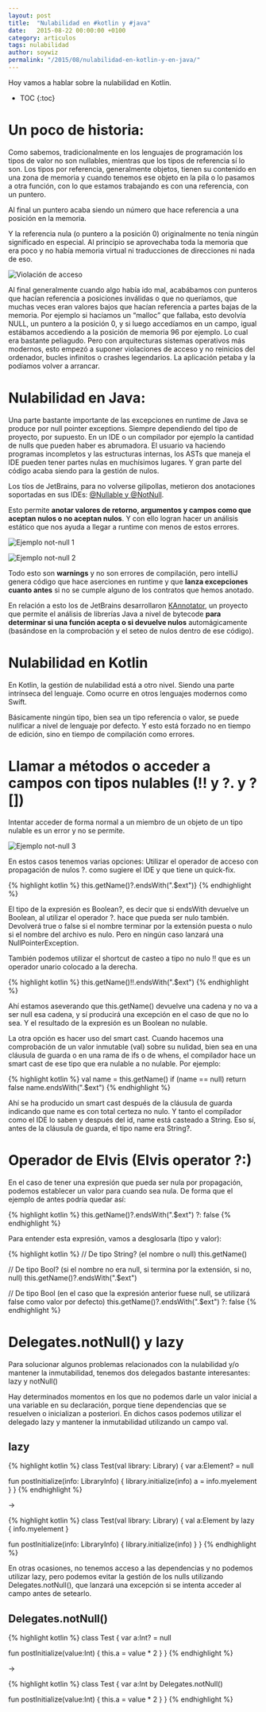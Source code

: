 ```yaml
---
layout: post
title:  "Nulabilidad en #kotlin y #java"
date:   2015-08-22 00:00:00 +0100
category: articulos
tags: nulabilidad
author: soywiz
permalink: "/2015/08/nulabilidad-en-kotlin-y-en-java/"
---
```


Hoy vamos a hablar sobre la nulabilidad en Kotlin.

* TOC
{:toc}

# Un poco de historia:
Como sabemos, tradicionalmente en los lenguajes de programación los tipos de valor no son nullables, mientras que los tipos de referencia sí lo son. Los tipos por referencia, generalmente objetos, tienen su contenido en una zona de memoria y cuando tenemos ese objeto en la pila o lo pasamos a otra función, con lo que estamos trabajando es con una referencia, con un puntero.

Al final un puntero acaba siendo un número que hace referencia a una posición en la memoria.

Y la referencia nula (o puntero a la posición 0) originalmente no tenía ningún significado en especial. Al principio se aprovechaba toda la memoria que era poco y no había memoria virtual ni traducciones de direcciones ni nada de eso.

![Violación de acceso](/images/access-violation.jpg "Violación de acceso")

Al final generalmente cuando algo había ido mal, acabábamos con punteros que hacían referencia a posiciones inválidas o que no queríamos, que muchas veces eran valores bajos que hacían referencia a partes bajas de la memoria. Por ejemplo si hacíamos un “malloc” que fallaba, esto devolvía NULL, un puntero a la posición 0, y si luego accedíamos en un campo, igual estábamos accediendo a la posición de memoria 96 por ejemplo. Lo cual era bastante peliagudo. Pero con arquitecturas sistemas operativos más modernos, esto empezó a suponer violaciones de acceso y no reinicios del ordenador, bucles infinitos o crashes legendarios. La aplicación petaba y la podíamos volver a arrancar.

# Nulabilidad en Java:

Una parte bastante importante de las excepciones en runtime de Java se produce por null pointer exceptions. Siempre dependiendo del tipo de proyecto, por supuesto. En un IDE o un compilador por ejemplo la cantidad de nulls que pueden haber es abrumadora. El usuario va haciendo programas incompletos y las estructuras internas, los ASTs que maneja el IDE pueden tener partes nulas en muchísimos lugares. Y gran parte del código acaba siendo para la gestión de nulos.

Los tíos de JetBrains, para no volverse gilipollas, metieron dos anotaciones soportadas en sus IDEs: [@Nullable y @NotNull](https://www.jetbrains.com/idea/help/nullable-and-notnull-annotations.html).

Esto permite **anotar valores de retorno, argumentos y campos como que aceptan nulos o no aceptan nulos**. Y con ello logran hacer un análisis estático que nos ayuda a llegar a runtime con menos de estos errores.

![Ejemplo not-null 1](/images/not-null-example1.jpg "Ejemplo not-null 1")

![Ejemplo not-null 2](/images/not-null-example2.png "Ejemplo not-null 2")

Todo esto son **warnings** y no son errores de compilación, pero intelliJ genera código que hace aserciones en runtime y que **lanza excepciones cuanto antes** si no se cumple alguno de los contratos que hemos anotado.

En relación a esto los de JetBrains desarrollaron [KAnnotator](https://github.com/JetBrains/kannotator), un proyecto que permite el análisis de librerías Java a nivel de bytecode **para determinar si una función acepta o si devuelve nulos** automágicamente (basándose en la comprobación y el seteo de nulos dentro de ese código).

# Nulabilidad en Kotlin

En Kotlin, la gestión de nulabilidad está a otro nivel. Siendo una parte intrínseca del lenguaje. Como ocurre en otros lenguajes modernos como Swift.

Básicamente ningún tipo, bien sea un tipo referencia o valor, se puede nulificar a nivel de lenguaje por defecto. Y esto está forzado no en tiempo de edición, sino en tiempo de compilación como errores.

# Llamar a métodos o acceder a campos con tipos nulables (!! y ?. y ?[])

Intentar acceder de forma normal a un miembro de un objeto de un tipo nulable es un error y no se permite.

![Ejemplo not-null 3](/images/not-null-example3.png "Ejemplo not-null 3")

 En estos casos tenemos varias opciones:
 Utilizar el operador de acceso con propagación de nulos ?. como sugiere el IDE y que tiene un quick-fix.

{% highlight kotlin %}
this.getName()?.endsWith(".$ext")}
{% endhighlight %}

El tipo de la expresión es Boolean?, es decir que si endsWith devuelve un Boolean, al utilizar el operador ?. hace que pueda ser nulo también. Devolverá true o false si el nombre terminar por la extensión puesta o nulo si el nombre del archivo es nulo. Pero en ningún caso lanzará una NullPointerException.

También podemos utilizar el shortcut de casteo a tipo no nulo !! que es un operador unario colocado a la derecha.

{% highlight kotlin %}
this.getName()!!.endsWith(".$ext")
{% endhighlight %}

Ahí estamos aseverando que this.getName() devuelve una cadena y no va a ser null esa cadena, y sí producirá una excepción en el caso de que no lo sea. Y el resultado de la expresión es un Boolean no nulable.

La otra opción es hacer uso del smart cast. Cuando hacemos una comprobación de un valor inmutable (val) sobre su nulidad, bien sea en una cláusula de guarda o en una rama de ifs o de whens, el compilador hace un smart cast de ese tipo que era nulable a no nulable. Por ejemplo:

{% highlight kotlin %}
val name = this.getName()
if (name == null) return false
name.endsWith(".$ext")
{% endhighlight %}

Ahí se ha producido un smart cast después de la cláusula de guarda indicando que name es con total certeza no nulo. Y tanto el compilador como el IDE lo saben y después del id, name está casteado a String. Eso sí, antes de la cláusula de guarda, el tipo name era String?.

# Operador de Elvis (Elvis operator ?:)

En el caso de tener una expresión que pueda ser nula por propagación, podemos establecer un valor para cuando sea nula. De forma que el ejemplo de antes podría quedar así:

{% highlight kotlin %}
this.getName()?.endsWith(".$ext") ?: false
{% endhighlight %}

Para entender esta expresión, vamos a desglosarla (tipo y valor):

{% highlight kotlin %}
// De tipo String? (el nombre o null)
this.getName() 

// De tipo Bool? (si el nombre no era null, si termina por la extensión, si no, null)
this.getName()?.endsWith(".$ext")

// De tipo Bool (en el caso que la expresión anterior fuese null, se utilizará false como valor por defecto)
this.getName()?.endsWith(".$ext") ?: false
{% endhighlight %}

# Delegates.notNull() y lazy

Para solucionar algunos problemas relacionados con la nulabilidad y/o mantener la inmutabilidad, tenemos dos delegados bastante interesantes: lazy y notNull()

Hay determinados momentos en los que no podemos darle un valor inicial a una variable en su declaración, porque tiene dependencias que se resuelven o inicializan a posteriori. En dichos casos podemos utilizar el delegado lazy y mantener la inmutabilidad utilizando un campo val.

## lazy

{% highlight kotlin %}
class Test(val library: Library) {
   var a:Element? = null

   fun postInitialize(info: LibraryInfo) {
       library.initialize(info)
       a = info.myelement
   }
}
{% endhighlight %}

->

{% highlight kotlin %}
class Test(val library: Library) {
   val a:Element by lazy { info.myelement }

   fun postInitialize(info: LibraryInfo) {
       library.initialize(info)
   }
}
{% endhighlight %}

En otras ocasiones, no tenemos acceso a las dependencias y no podemos utilizar lazy, pero podemos evitar la gestión de los nulls utilizando Delegates.notNull(), que lanzará una excepción si se intenta acceder al campo antes de setearlo.

## Delegates.notNull()

{% highlight kotlin %}
class Test {
   var a:Int? = null

   fun postInitialize(value:Int) {
       this.a = value * 2
   }
}
{% endhighlight %}

->

{% highlight kotlin %}
class Test {
   var a:Int by Delegates.notNull()

   fun postInitialize(value:Int) {
       this.a = value * 2
   }
}
{% endhighlight %}
